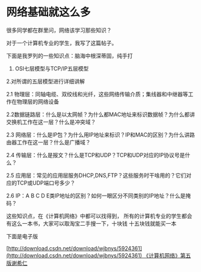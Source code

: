 # 网络基础就这么多

很多同学都在群里问，网络该学习那些知识？

对于一个计算机专业的学生，我写了这篇帖子。

下面是我罗列的一些知识点：脑海中根深蒂固，纯手打

1. OSI七层模型与TCP/IP五层模型

2.对所谓的五层模型进行详细讲解

2.1 物理层：同轴电缆、双绞线和光纤，这些网络传输介质；集线器和中继器等工作在物理层的网络设备

2.2数据链路层：什么是以太网帧？为什么都MAC地址来标识数据帧？为什么都讲交换机工作在这一层？什么是冲突域？

2.3 网络层：什么是IP包？为什么用IP地址来标识？IP和MAC的区别？为什么讲路由器工作在这一层？什么是广播域？

2.4 传输层：什么是报文？什么是TCP和UDP？TCP和UDP对应的IP协议号是什么？

2.5 应用层：常见的应用层服务DHCP,DNS,FTP？这些服务时干啥用的？它们对应的TCP或UDP端口号多少？

2.6 IP：A B C D E类IP地址的区别？如何一眼区分不同类别的IP地址？什么是掩码？

这些知识点，在《计算机网络》中都可以找得到， 所有的计算机专业的学生都会有这么一本书，大家可以取淘宝二手搜一下，十块钱 十五块钱就能买一本

下面是电子版

[http://download.csdn.net/download/wjbnys/5924361](http://download.csdn.net/download/wjbnys/5924361) 《计算机网络》第五版谢希仁



